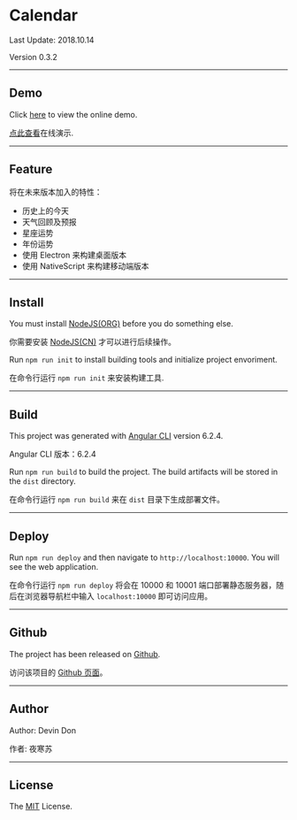 # Calendar

Last Update: 2018.10.14

Version 0.3.2

---

## Demo

Click [here](https://demo.don.red/calendar) to view the online demo.

[点此查看](https://demo.don.red/calendar)在线演示.

---

## Feature

将在未来版本加入的特性：
- 历史上的今天
- 天气回顾及预报
- 星座运势
- 年份运势
- 使用 Electron 来构建桌面版本
- 使用 NativeScript 来构建移动端版本

---

## Install

You must install [NodeJS(ORG)](http://nodejs.org/download/) before you do something else.

你需要安装 [NodeJS(CN)](http://nodejs.cn/download/) 才可以进行后续操作。

Run `npm run init` to install building tools and initialize project envoriment.

在命令行运行 `npm run init` 来安装构建工具.

---

## Build

This project was generated with [Angular CLI](https://github.com/angular/angular-cli) version 6.2.4.

Angular CLI 版本：6.2.4

Run `npm run build` to build the project. The build artifacts will be stored in the `dist` directory.

在命令行运行 `npm run build` 来在 `dist` 目录下生成部署文件。

---

## Deploy

Run `npm run deploy` and then navigate to `http://localhost:10000`. You will see the web application.

在命令行运行 `npm run deploy` 将会在 10000 和 10001 端口部署静态服务器，随后在浏览器导航栏中输入 `localhost:10000` 即可访问应用。

---

## Github

The project has been released on [Github](https://github.com/devindon/calendar).

访问该项目的 [Github 页面](https://github.com/devindon/calendar)。

---

## Author

Author: Devin Don

作者: 夜寒苏

---

## License

The [MIT](https://mit-license.org/) License.
